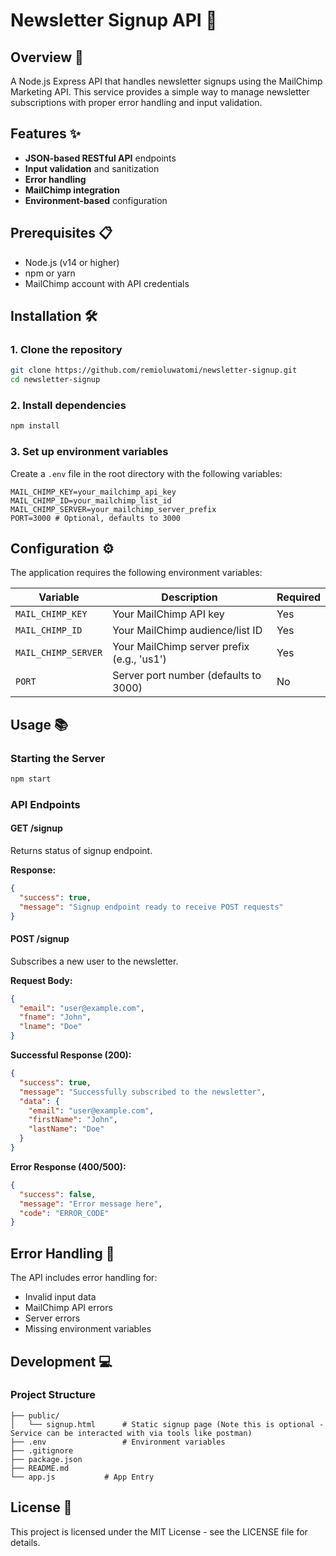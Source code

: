 # Newsletter Signup API 🚀

## Overview 📝

A Node.js Express API that handles newsletter signups using the MailChimp Marketing API. This service provides a simple way to manage newsletter subscriptions with proper error handling and input validation.

## Features ✨

- **JSON-based RESTful API** endpoints
- **Input validation** and sanitization
- **Error handling**
- **MailChimp integration**
- **Environment-based** configuration

## Prerequisites 📋

- Node.js (v14 or higher)
- npm or yarn
- MailChimp account with API credentials

## Installation 🛠️

### 1. Clone the repository

```bash
git clone https://github.com/remioluwatomi/newsletter-signup.git
cd newsletter-signup
```

### 2. Install dependencies

```bash
npm install
```

### 3. Set up environment variables

Create a `.env` file in the root directory with the following variables:

```env
MAIL_CHIMP_KEY=your_mailchimp_api_key
MAIL_CHIMP_ID=your_mailchimp_list_id
MAIL_CHIMP_SERVER=your_mailchimp_server_prefix
PORT=3000 # Optional, defaults to 3000
```

## Configuration ⚙️

The application requires the following environment variables:

| Variable            | Description                                | Required |
| ------------------- | ------------------------------------------ | -------- |
| `MAIL_CHIMP_KEY`    | Your MailChimp API key                     | Yes      |
| `MAIL_CHIMP_ID`     | Your MailChimp audience/list ID            | Yes      |
| `MAIL_CHIMP_SERVER` | Your MailChimp server prefix (e.g., 'us1') | Yes      |
| `PORT`              | Server port number (defaults to 3000)      | No       |

## Usage 📚

### Starting the Server

```bash
npm start
```

### API Endpoints

#### GET /signup

Returns status of signup endpoint.

**Response:**

```json
{
  "success": true,
  "message": "Signup endpoint ready to receive POST requests"
}
```

#### POST /signup

Subscribes a new user to the newsletter.

**Request Body:**

```json
{
  "email": "user@example.com",
  "fname": "John",
  "lname": "Doe"
}
```

**Successful Response (200):**

```json
{
  "success": true,
  "message": "Successfully subscribed to the newsletter",
  "data": {
    "email": "user@example.com",
    "firstName": "John",
    "lastName": "Doe"
  }
}
```

**Error Response (400/500):**

```json
{
  "success": false,
  "message": "Error message here",
  "code": "ERROR_CODE"
}
```

## Error Handling 🚨

The API includes error handling for:

- Invalid input data
- MailChimp API errors
- Server errors
- Missing environment variables

## Development 💻

### Project Structure

```
├── public/
│   └── signup.html      # Static signup page (Note this is optional - Service can be interacted with via tools like postman)
├── .env                 # Environment variables
├── .gitignore
├── package.json
├── README.md
└── app.js           # App Entry
```

## License 📄

This project is licensed under the MIT License - see the LICENSE file for details.
